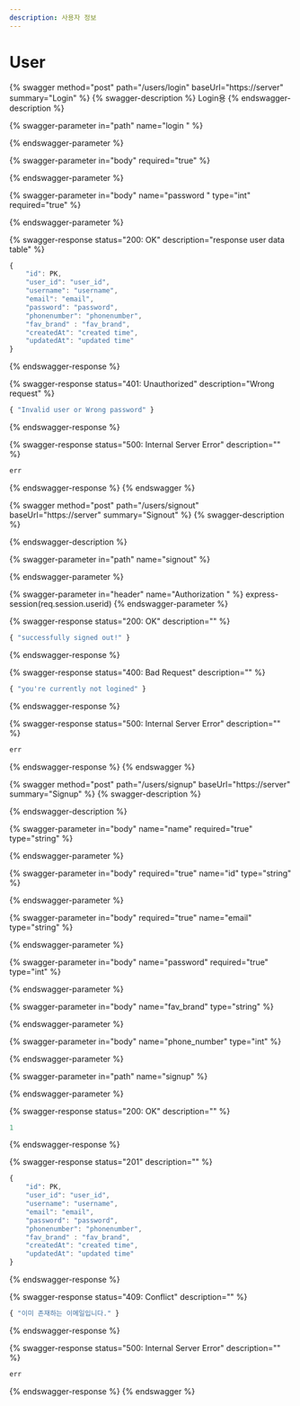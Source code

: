 ```yaml
---
description: 사용자 정보
---
```


# User

{% swagger method="post" path="/users/login" baseUrl="https://server" summary="Login" %}
{% swagger-description %}
Login용 
{% endswagger-description %}

{% swagger-parameter in="path" name="login " %}

{% endswagger-parameter %}

{% swagger-parameter in="body" required="true" %}

{% endswagger-parameter %}

{% swagger-parameter in="body" name="password " type="int" required="true" %}

{% endswagger-parameter %}

{% swagger-response status="200: OK" description="response user data table" %}
```javascript
{
    "id": PK,
    "user_id": "user_id",
    "username": "username",
    "email": "email",
    "password": "password",
    "phonenumber": "phonenumber",
    "fav_brand" : "fav_brand",
    "createdAt": "created time",
    "updatedAt": "updated time"
}
```
{% endswagger-response %}

{% swagger-response status="401: Unauthorized" description="Wrong request" %}
```javascript
{ "Invalid user or Wrong password" }
```
{% endswagger-response %}

{% swagger-response status="500: Internal Server Error" description="" %}
```javascript
err
```
{% endswagger-response %}
{% endswagger %}

{% swagger method="post" path="/users/signout" baseUrl="https://server" summary="Signout" %}
{% swagger-description %}

{% endswagger-description %}

{% swagger-parameter in="path" name="signout" %}

{% endswagger-parameter %}

{% swagger-parameter in="header" name="Authorization " %}
express-session(req.session.userid)
{% endswagger-parameter %}

{% swagger-response status="200: OK" description="" %}
```javascript
{ "successfully signed out!" }
```
{% endswagger-response %}

{% swagger-response status="400: Bad Request" description="" %}
```javascript
{ "you're currently not logined" }
```
{% endswagger-response %}

{% swagger-response status="500: Internal Server Error" description="" %}
```javascript
err
```
{% endswagger-response %}
{% endswagger %}

{% swagger method="post" path="/users/signup" baseUrl="https://server" summary="Signup" %}
{% swagger-description %}

{% endswagger-description %}

{% swagger-parameter in="body" name="name" required="true" type="string" %}

{% endswagger-parameter %}

{% swagger-parameter in="body" required="true" name="id" type="string" %}

{% endswagger-parameter %}

{% swagger-parameter in="body" required="true" name="email" type="string" %}

{% endswagger-parameter %}

{% swagger-parameter in="body" name="password" required="true" type="int" %}

{% endswagger-parameter %}

{% swagger-parameter in="body" name="fav_brand" type="string" %}

{% endswagger-parameter %}

{% swagger-parameter in="body" name="phone_number" type="int" %}

{% endswagger-parameter %}

{% swagger-parameter in="path" name="signup" %}

{% endswagger-parameter %}

{% swagger-response status="200: OK" description="" %}
```javascript
1
```
{% endswagger-response %}

{% swagger-response status="201" description="" %}
```javascript
{
    "id": PK,
    "user_id": "user_id",
    "username": "username",
    "email": "email",
    "password": "password",
    "phonenumber": "phonenumber",
    "fav_brand" : "fav_brand",
    "createdAt": "created time",
    "updatedAt": "updated time"
}
```
{% endswagger-response %}

{% swagger-response status="409: Conflict" description="" %}
```javascript
{ "이미 존재하는 이메일입니다." }
```
{% endswagger-response %}

{% swagger-response status="500: Internal Server Error" description="" %}
```javascript
err
```
{% endswagger-response %}
{% endswagger %}
